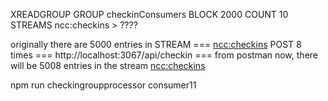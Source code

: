 XREADGROUP GROUP checkinConsumers BLOCK 2000 COUNT 10 STREAMS ncc:checkins >
????

<!-------------------------------------------------------------------------->

originally there are 5000 entries in STREAM === <ncc:checkins>
POST 8 times === http://localhost:3067/api/checkin === from postman
now, there will be 5008 entries in the stream <ncc:checkins> 

npm run checkingroupprocessor consumer11